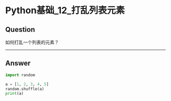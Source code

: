 # Python基础_12_打乱列表元素


## Question
如何打乱一个列表的元素？

----

## Answer
```python
import random

a = [1, 2, 3, 4, 5]
random.shuffle(a)
print(a)
```